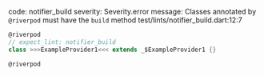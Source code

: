 code: notifier_build
severity: Severity.error
message: Classes annotated by `@riverpod` must have the `build` method
test/lints/notifier_build.dart:12:7

```dart
@riverpod
// expect_lint: notifier_build
class >>>ExampleProvider1<<< extends _$ExampleProvider1 {}

@riverpod
```
